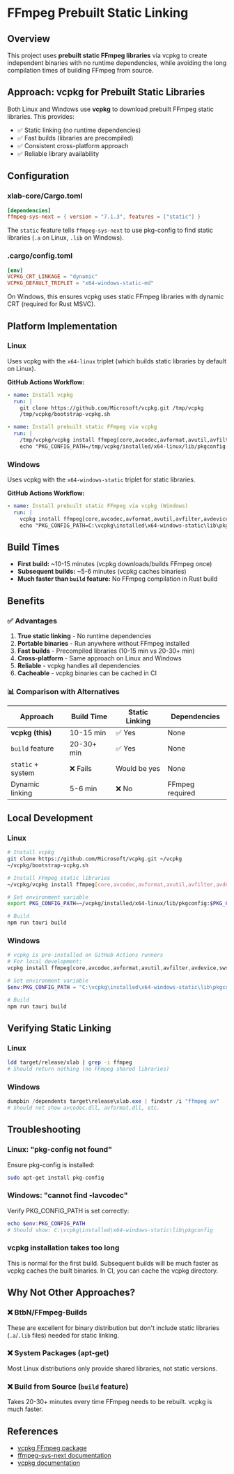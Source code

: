 # FFmpeg Prebuilt Static Linking

## Overview
This project uses **prebuilt static FFmpeg libraries** via vcpkg to create independent binaries with no runtime dependencies, while avoiding the long compilation times of building FFmpeg from source.

## Approach: vcpkg for Prebuilt Static Libraries

Both Linux and Windows use **vcpkg** to download prebuilt FFmpeg static libraries. This provides:
- ✅ Static linking (no runtime dependencies)
- ✅ Fast builds (libraries are precompiled)
- ✅ Consistent cross-platform approach
- ✅ Reliable library availability

## Configuration

### xlab-core/Cargo.toml
```toml
[dependencies]
ffmpeg-sys-next = { version = "7.1.3", features = ["static"] }
```

The `static` feature tells `ffmpeg-sys-next` to use pkg-config to find static libraries (`.a` on Linux, `.lib` on Windows).

### .cargo/config.toml
```toml
[env]
VCPKG_CRT_LINKAGE = "dynamic"
VCPKG_DEFAULT_TRIPLET = "x64-windows-static-md"
```

On Windows, this ensures vcpkg uses static FFmpeg libraries with dynamic CRT (required for Rust MSVC).

## Platform Implementation

### Linux
Uses vcpkg with the `x64-linux` triplet (which builds static libraries by default on Linux).

**GitHub Actions Workflow:**
```yaml
- name: Install vcpkg
  run: |
    git clone https://github.com/Microsoft/vcpkg.git /tmp/vcpkg
    /tmp/vcpkg/bootstrap-vcpkg.sh

- name: Install prebuilt static FFmpeg via vcpkg
  run: |
    /tmp/vcpkg/vcpkg install ffmpeg[core,avcodec,avformat,avutil,avfilter,avdevice,swscale,swresample]:x64-linux
    echo "PKG_CONFIG_PATH=/tmp/vcpkg/installed/x64-linux/lib/pkgconfig:$PKG_CONFIG_PATH" >> $GITHUB_ENV
```

### Windows
Uses vcpkg with the `x64-windows-static` triplet for static libraries.

**GitHub Actions Workflow:**
```yaml
- name: Install prebuilt static FFmpeg via vcpkg (Windows)
  run: |
    vcpkg install ffmpeg[core,avcodec,avformat,avutil,avfilter,avdevice,swscale,swresample]:x64-windows-static
    echo "PKG_CONFIG_PATH=C:\vcpkg\installed\x64-windows-static\lib\pkgconfig" | Out-File -FilePath $env:GITHUB_ENV -Encoding utf8 -Append
```

## Build Times

- **First build:** ~10-15 minutes (vcpkg downloads/builds FFmpeg once)
- **Subsequent builds:** ~5-6 minutes (vcpkg caches binaries)
- **Much faster than `build` feature:** No FFmpeg compilation in Rust build

## Benefits

### ✅ Advantages
1. **True static linking** - No runtime dependencies
2. **Portable binaries** - Run anywhere without FFmpeg installed
3. **Fast builds** - Precompiled libraries (10-15 min vs 20-30+ min)
4. **Cross-platform** - Same approach on Linux and Windows
5. **Reliable** - vcpkg handles all dependencies
6. **Cacheable** - vcpkg binaries can be cached in CI

### 📊 Comparison with Alternatives

| Approach | Build Time | Static Linking | Dependencies |
|----------|-----------|----------------|--------------|
| **vcpkg (this)** | 10-15 min | ✅ Yes | None |
| `build` feature | 20-30+ min | ✅ Yes | None |
| `static` + system | ❌ Fails | Would be yes | None |
| Dynamic linking | 5-6 min | ❌ No | FFmpeg required |

## Local Development

### Linux
```bash
# Install vcpkg
git clone https://github.com/Microsoft/vcpkg.git ~/vcpkg
~/vcpkg/bootstrap-vcpkg.sh

# Install FFmpeg static libraries
~/vcpkg/vcpkg install ffmpeg[core,avcodec,avformat,avutil,avfilter,avdevice,swscale,swresample]:x64-linux

# Set environment variable
export PKG_CONFIG_PATH=~/vcpkg/installed/x64-linux/lib/pkgconfig:$PKG_CONFIG_PATH

# Build
npm run tauri build
```

### Windows
```powershell
# vcpkg is pre-installed on GitHub Actions runners
# For local development:
vcpkg install ffmpeg[core,avcodec,avformat,avutil,avfilter,avdevice,swscale,swresample]:x64-windows-static

# Set environment variable
$env:PKG_CONFIG_PATH = "C:\vcpkg\installed\x64-windows-static\lib\pkgconfig"

# Build
npm run tauri build
```

## Verifying Static Linking

### Linux
```bash
ldd target/release/xlab | grep -i ffmpeg
# Should return nothing (no FFmpeg shared libraries)
```

### Windows
```powershell
dumpbin /dependents target\release\xlab.exe | findstr /i "ffmpeg av"
# Should not show avcodec.dll, avformat.dll, etc.
```

## Troubleshooting

### Linux: "pkg-config not found"
Ensure pkg-config is installed:
```bash
sudo apt-get install pkg-config
```

### Windows: "cannot find -lavcodec"
Verify PKG_CONFIG_PATH is set correctly:
```powershell
echo $env:PKG_CONFIG_PATH
# Should show: C:\vcpkg\installed\x64-windows-static\lib\pkgconfig
```

### vcpkg installation takes too long
This is normal for the first build. Subsequent builds will be much faster as vcpkg caches the built binaries. In CI, you can cache the vcpkg directory.

## Why Not Other Approaches?

### ❌ BtbN/FFmpeg-Builds
These are excellent for binary distribution but don't include static libraries (`.a`/`.lib` files) needed for static linking.

### ❌ System Packages (apt-get)
Most Linux distributions only provide shared libraries, not static versions.

### ❌ Build from Source (`build` feature)
Takes 20-30+ minutes every time FFmpeg needs to be rebuilt. vcpkg is much faster.

## References

- [vcpkg FFmpeg package](https://github.com/microsoft/vcpkg/tree/master/ports/ffmpeg)
- [ffmpeg-sys-next documentation](https://docs.rs/ffmpeg-sys-next/)
- [vcpkg documentation](https://vcpkg.io/)

